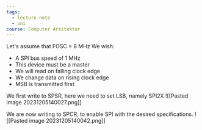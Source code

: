 ```yaml
---
tags:
  - lecture-note
  - uni
course: Computer Arkitektur
---
```

Let's assume that FOSC = 8 MHz
We wish:
* A SPI bus speed of 1 MHz
* This device must be a master
* We will read on falling clock edge
* We change data on rising clock edge
* MSB is transmitted first

We first write to SPSR, here we need to set LSB, namely SPI2X
![[Pasted image 20231205140027.png]]

We are now writing to SPCR, to enable SPI with the desired specifications.
![[Pasted image 20231205140042.png]]
